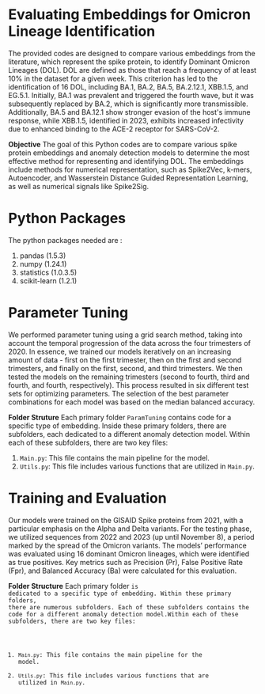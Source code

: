 # Evaluating Embeddings for Omicron Lineage Identification
The provided codes are designed to compare various embeddings from the literature, which represent the spike protein, to identify Dominant Omicron Lineages (DOL). DOL are defined as those that reach a frequency of at least 10% in the dataset for a given week. This criterion has led to the identification of 16 DOL, including BA.1, BA.2, BA.5, BA.2.12.1, XBB.1.5, and EG.5.1. Initially, BA.1 was prevalent and triggered the fourth wave, but it was subsequently replaced by BA.2, which is significantly more transmissible. Additionally, BA.5 and BA.12.1 show stronger evasion of the host's immune response, while XBB.1.5, identified in 2023, exhibits increased infectivity due to enhanced binding to the ACE-2 receptor for SARS-CoV-2.

**Objective**
The goal of this Python codes are to compare various spike protein embeddings and anomaly detection models to determine the most effective method for representing and identifying DOL. The embeddings include methods for numerical representation, such as Spike2Vec, k-mers, Autoencoder, and Wasserstein Distance Guided Representation Learning, as well as numerical signals like Spike2Sig.

# Python Packages
The python packages needed are : 
1. pandas (1.5.3)
2. numpy (1.24.1)
3. statistics (1.0.3.5)
4. scikit-learn (1.2.1)


# Parameter Tuning 
We performed parameter tuning using a grid search method, taking into account the temporal progression of the data across the four trimesters of 2020. In essence, we trained our models iteratively on an increasing amount of data - first on the first trimester, then on the first and second trimesters, and finally on the first, second, and third trimesters. We then tested the models on the remaining trimesters (second to fourth, third and fourth, and fourth, respectively). This process resulted in six different test sets for optimizing parameters. The selection of the best parameter combinations for each model was based on the median balanced accuracy.

**Folder Struture**
Each primary folder <code>ParamTuning</code> contains code for a specific type of embedding. Inside these primary folders, there are subfolders, each dedicated to a different anomaly detection model. Within each of these subfolders, there are two key files:

1) <code>Main.py</code>: This file contains the main pipeline for the model.
2) <code>Utils.py</code>: This file includes various functions that are utilized in <code>Main.py</code>.

# Training and Evaluation
Our models were trained on the GISAID Spike proteins from 2021, with a particular emphasis on the Alpha and Delta variants. For the testing phase, we utilized sequences from 2022 and 2023 (up until November 8), a period marked by the spread of the Omicron variants. The models’ performance was evaluated using 16 dominant Omicron lineages, which were identified as true positives. Key metrics such as Precision (Pr), False Positive Rate (Fpr), and Balanced Accuracy (Ba) were calculated for this evaluation.

**Folder Structure**
Each primary folder <code>is dedicated to a specific type of embedding. Within these primary folders, there are numerous subfolders. Each of these subfolders contains the code for a different anomaly detection model.Within each of these subfolders, there are two key files:

1) <code>Main.py</code>: This file contains the main pipeline for the model.
2) <code>Utils.py</code>: This file includes various functions that are utilized in <code>Main.py</code>.





